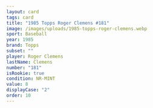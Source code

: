 ```yaml
---
layout: card
tags: card
title: "1985 Topps Roger Clemens #181"
image: /images/uploads/1985-topps-roger-clemens.webp
sport: Baseball
year: 1985
brand: Topps
subset: ""
player: Roger Clemens
lastName: Clemens
number: "181"
isRookie: true
condition: NR-MINT
value: 8
displayCase: "2"
order: 10
---
```

